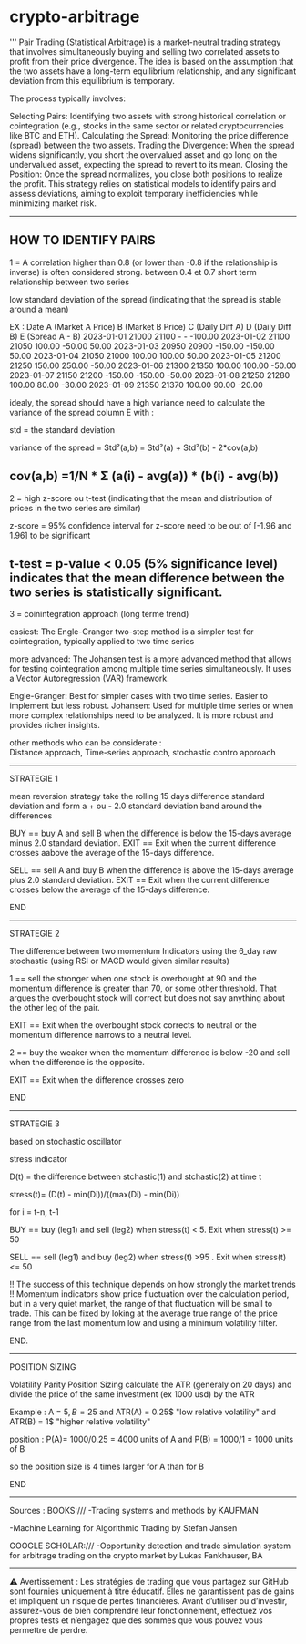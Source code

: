 # crypto-arbitrage
'''
Pair Trading (Statistical Arbitrage)
is a market-neutral trading strategy that involves simultaneously buying and selling two correlated assets
to profit from their price divergence. 
The idea is based on the assumption that the two assets have a long-term equilibrium relationship, 
and any significant deviation from this equilibrium is temporary.

The process typically involves:

Selecting Pairs: Identifying two assets with strong historical correlation or cointegration (e.g., stocks in the same sector or related cryptocurrencies like BTC and ETH).
Calculating the Spread: Monitoring the price difference (spread) between the two assets.
Trading the Divergence: When the spread widens significantly, you short the overvalued asset and go long on the undervalued asset, expecting the spread to revert to its mean.
Closing the Position: Once the spread normalizes, you close both positions to realize the profit.
This strategy relies on statistical models to identify pairs and assess deviations, aiming to exploit temporary inefficiencies while minimizing market risk.


_____________________________________________________________________________________
HOW TO IDENTIFY PAIRS
----------------------------------------------------------------------------------------

1 = A correlation higher than 0.8 (or lower than -0.8 if the relationship is inverse) is often considered strong.
between 0.4 et 0.7 short term relationship between two series

low standard deviation of the spread (indicating that the spread is stable around a mean)

EX :
Date	    A (Market A Price)	B (Market B Price)	C (Daily Diff A)	D (Daily Diff B)	E (Spread A - B)
2023-01-01	21000	            21100	            -	                -	                -100.00
2023-01-02	21100	            21050	            100.00	            -50.00	            50.00
2023-01-03	20950	            20900	            -150.00	            -150.00	            50.00
2023-01-04	21050	            21000	            100.00	            100.00	            50.00
2023-01-05	21200	            21250	            150.00	            250.00	            -50.00
2023-01-06	21300	            21350	            100.00	            100.00	            -50.00
2023-01-07	21150	            21200	            -150.00	            -150.00	            -50.00
2023-01-08	21250	            21280	            100.00	            80.00	            -30.00
2023-01-09	21350	            21370	            100.00	            90.00	            -20.00

idealy, the spread should have a high variance
need to calculate the variance of the spread column E with :

std = the standard deviation

variance of the spread = Std²(a,b) = Std²(a) + Std²(b) - 2*cov(a,b)

cov(a,b) =1/N * Σ (a(i) - avg(a)) * (b(i) - avg(b))
-------------------------------------------------------------------------------------
2 = high z-score ou t-test (indicating that the mean and distribution of prices in the two series are similar)

z-score = 95% confidence interval for z-score need to be out of [-1.96 and 1.96] to be significant

t-test = p-value < 0.05 (5% significance level) indicates that the mean difference between the two series is statistically significant.
-------------------------------------------------------------------------------------
3 = coinintegration approach (long terme trend)

easiest:
The Engle-Granger two-step method is a simpler test for cointegration, typically applied to two time series

more advanced:
The Johansen test is a more advanced method that allows for testing cointegration among multiple time series simultaneously.
It uses a Vector Autoregression (VAR) framework.

Engle-Granger: Best for simpler cases with two time series. Easier to implement but less robust.
Johansen: Used for multiple time series or when more complex relationships need to be analyzed. 
It is more robust and provides richer insights.

other methods who can be considerate :  
Distance approach, 
Time-series approach,
stochastic contro approach

_____________________________________________________________________________________
STRATEGIE 1

mean reversion strategy 
take the rolling 15 days difference standard deviation and form a + ou - 2.0 standard deviation band around the differences

BUY == buy A and sell B when the difference is below  the 15-days average minus 2.0 standard deviation.
EXIT == Exit when the current difference crosses aabove the average of the 15-days difference.

SELL == sell A and buy B when the difference is above the 15-days average plus 2.0 standard deviation.
EXIT == Exit when the current difference crosses below the average of the 15-days difference.

END
_____________________________________________________________________________________
STRATEGIE 2

The difference between two momentum Indicators 
using the 6_day raw stochastic (using RSI or MACD would given similar results)

1 ==  sell the stronger when one stock is overbought at 90 and the momentum difference is greater than 70,
or some other threshold. That argues the overbought stock will correct but does not say anything about the other leg of the pair.

EXIT == Exit when the overbought stock corrects to neutral or the momentum difference narrows to a neutral level.

2 == buy the weaker when the momentum difference is below -20 and sell when the difference is the opposite. 

EXIT == Exit when the difference crosses zero

END
_____________________________________________________________________________________
STRATEGIE 3

based on stochastic oscillator

stress indicator 

D(t) = the difference between stchastic(1) and stchastic(2) at time t

stress(t)= (D(t) - min(Di))/((max(Di) - min(Di))

for i = t-n, t-1 

BUY == buy (leg1) and sell (leg2) when stress(t) < 5. Exit when stress(t) >= 50

SELL == sell (leg1) and buy (leg2) when stress(t) >95 . Exit when stress(t) <= 50

!! The success of this technique depends on how strongly the market trends !!
Momentum indicators show price fluctuation over the calculation period, but in a very quiet market, the range of that fluctuation will be small to trade.
This can be fixed by loking at the average true range of the price range from the last momentum low and using a minimum volatility filter.

END.
_____________________________________________________________________________________
POSITION SIZING

Volatility Parity Position Sizing
calculate the ATR (generaly on 20 days) and divide the price of the same investment (ex 1000 usd) by the ATR 

Example : A = 5$, B= 25$ and ATR(A) = 0.25$ "low relative volatility" and ATR(B) = 1$ "higher relative volatility"

position : P(A)= 1000/0.25 = 4000 units of A and P(B) = 1000/1 = 1000 units of B

so the position size is 4 times larger for A than for B

END
_____________________________________________________________________________________

Sources : 
BOOKS:///
-Trading systems and methods by KAUFMAN

-Machine Learning for Algorithmic Trading by Stefan Jansen

GOOGLE SCHOLAR:///
-Opportunity detection and trade simulation system for arbitrage trading on the crypto market by Lukas Fankhauser, BA 



------------------------------------------------------------------------------------------------
⚠️ Avertissement :
Les stratégies de trading que vous partagez sur GitHub sont fournies uniquement à titre éducatif. Elles ne garantissent pas de gains et impliquent un risque de pertes financières. Avant d’utiliser ou d’investir, assurez-vous de bien comprendre leur fonctionnement, effectuez vos propres tests et n’engagez que des sommes que vous pouvez vous permettre de perdre.

